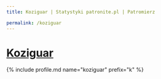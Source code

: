 ```yaml
---
title: Koziguar | Statystyki patronite.pl | Patromierz

permalink: /koziguar
---
```


# [Koziguar](https://patronite.pl/koziguar)

{% include profile.md name="koziguar" prefix="k" %}
